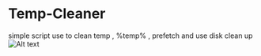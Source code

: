 # Temp-Cleaner
simple script use to clean temp , %temp% , prefetch and use disk clean up
![Alt text](https://cdn.discordapp.com/attachments/874635135969026059/1241852766411030650/image.png?ex=664bb504&is=664a6384&hm=910f648ab5fc7cc664d1e5b51c513daf94370966e973c96cb1f456b90d2d1748&)
